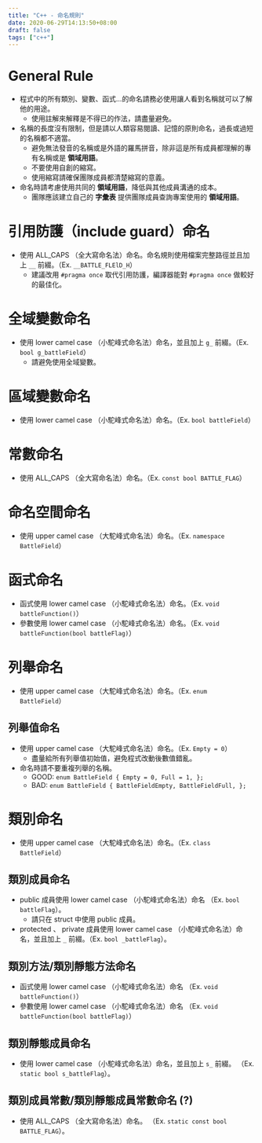 ```yaml
---
title: "C++ - 命名規則"
date: 2020-06-29T14:13:50+08:00
draft: false
tags: ["c++"]
---
```



# General Rule

- 程式中的所有類別、變數、函式...的命名請務必使用讓人看到名稱就可以了解他的用途。
  - 使用註解來解釋是不得已的作法，請盡量避免。
- 名稱的長度沒有限制，但是請以人類容易閱讀、記憶的原則命名，過長或過短的名稱都不適當。
  - 避免無法發音的名稱或是外語的羅馬拼音，除非這是所有成員都理解的專有名稱或是 **領域用語**。
  - 不要使用自創的縮寫。
  - 使用縮寫請確保團隊成員都清楚縮寫的意義。
- 命名時請考慮使用共同的 **領域用語**，降低與其他成員溝通的成本。
  - 團隊應該建立自己的 **字彙表** 提供團隊成員查詢專案使用的 **領域用語**。


# 引用防護（include guard）命名

- 使用 ALL_CAPS （全大寫命名法）命名。命名規則使用檔案完整路徑並且加上 `__` 前綴。（Ex. `__BATTLE_FLElD_H`）
  - 建議改用 `#pragma once` 取代引用防護，編譯器能對 `#pragma once` 做較好的最佳化。


# 全域變數命名

- 使用 lower camel case （小駝峰式命名法）命名，並且加上 `g_` 前綴。（Ex. `bool g_battleField`）
  - 請避免使用全域變數。


# 區域變數命名

- 使用 lower camel case （小駝峰式命名法）命名。（Ex. `bool battleField`）


# 常數命名

- 使用 ALL_CAPS （全大寫命名法）命名。（Ex. `const bool BATTLE_FLAG`）


# 命名空間命名

- 使用 upper camel case （大駝峰式命名法）命名。（Ex. `namespace BattleField`）


# 函式命名

- 函式使用 lower camel case （小駝峰式命名法）命名。（Ex. `void battleFunction()`）
- 參數使用 lower camel case （小駝峰式命名法）命名。（Ex. `void battleFunction(bool battleFlag)`）


# 列舉命名

- 使用 upper camel case （大駝峰式命名法）命名。（Ex. `enum BattleField`）


## 列舉值命名

- 使用 upper camel case （大駝峰式命名法）命名。（Ex. `Empty = 0`）
  - 盡量給所有列舉值初始值，避免程式改動後數值錯亂。
- 命名時請不要重複列舉的名稱。
  - GOOD: ```enum BattleField { Empty = 0, Full = 1, };```
  - BAD: ```enum BattleField { BattleFieldEmpty, BattleFieldFull, };```


# 類別命名

- 使用 upper camel case （大駝峰式命名法）命名。（Ex. `class BattleField`）


## 類別成員命名

- public 成員使用 lower camel case （小駝峰式命名法）命名 （Ex. `bool battleFlag`）。
  - 請只在 struct 中使用 public 成員。
- protected 、 private 成員使用 lower camel case （小駝峰式命名法）命名，並且加上 `_` 前綴。（Ex. `bool _battleFlag`）。


## 類別方法/類別靜態方法命名

- 函式使用 lower camel case （小駝峰式命名法）命名 （Ex. `void battleFunction()`）
- 參數使用 lower camel case （小駝峰式命名法）命名 （Ex. `void battleFunction(bool battleFlag)`）


## 類別靜態成員命名

- 使用 lower camel case （小駝峰式命名法）命名，並且加上 `s_` 前綴。 （Ex. `static bool s_battleFlag`）。


## 類別成員常數/類別靜態成員常數命名 (?)

- 使用 ALL_CAPS （全大寫命名法）命名。 （Ex. `static const bool BATTLE_FLAG`）。

